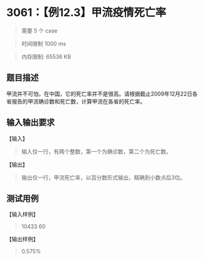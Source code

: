 # 3061：【例12.3】甲流疫情死亡率

> 需要 5 个 case

> 时间限制 1000 ms

> 内存限制: 65536 KB

## 题目描述

甲流并不可怕，在中国，它的死亡率并不是很高。请根据截止2009年12月22日各省报告的甲流确诊数和死亡数，计算甲流在各省的死亡率。

## 输入输出要求

【输入】

> 输入仅一行，有两个整数，第一个为确诊数，第二个为死亡数。

【输出】

> 输出仅一行，甲流死亡率，以百分数形式输出，精确到小数点后3位。

## 测试用例

【输入样例】

> 10433 60

【输出样例】

> 0.575%





